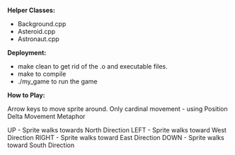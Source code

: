 **Helper Classes:**

  * Background.cpp
  * Asteroid.cpp
  * Astronaut.cpp


**Deployment:**

  * make clean to get rid of the .o and executable files.
  * make to compile
  * ./my_game to run the game

**How to Play:**

Arrow keys to move sprite around.
Only cardinal movement - using Position Delta Movement Metaphor

UP - Sprite walks towards North Direction
LEFT - Sprite walks toward West Direction
RIGHT - Sprite walks toward East Direction
DOWN - Sprite walks toward South Direction